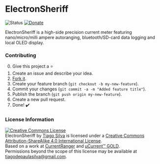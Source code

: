 # ElectronSheriff

![Status](https://img.shields.io/badge/Status-UnderDev-red.svg) [![Donate](https://img.shields.io/badge/Donate-Buy%20Me%20a%20Coffee-yellow.svg)](https://www.buymeacoffee.com/TiagoPaulaSilva)

ElectronSheriff is a high-side precision current meter featuring nano/micro/milli ampere autoranging, bluetooth/SD-card data logging and local OLED display.

### Contributing
0. Give this project a :star:
1. Create an issue and describe your idea.
2. [Fork it](https://github.com/TiagoPaulaSilva/ElectronSheriff/fork).
3. Create your feature branch (`git checkout -b my-new-feature`).
4. Commit your changes (`git commit -a -m "Added feature title"`).
5. Publish the branch (`git push origin my-new-feature`).
6. Create a new pull request.
7. Done! :heavy_check_mark:

### License Information
<a rel="license" href="http://creativecommons.org/licenses/by-sa/4.0/"><img alt="Creative Commons License" style="border-width:0" src="https://i.creativecommons.org/l/by-sa/4.0/88x31.png" /></a><br /><span xmlns:dct="http://purl.org/dc/terms/" property="dct:title">ElectronSheriff</span> by <a xmlns:cc="http://creativecommons.org/ns#" href="https://github.com/TiagoPaulaSilva" property="cc:attributionName" rel="cc:attributionURL">Tiago Silva</a> is licensed under a <a rel="license" href="http://creativecommons.org/licenses/by-sa/4.0/">Creative Commons Attribution-ShareAlike 4.0 International License</a>.<br />Based on a work at <a xmlns:dct="http://purl.org/dc/terms/" href="[CurrentRanger](https://lowpowerlab.com/guide/currentranger/)" rel="dct:source">[CurrentRanger](https://lowpowerlab.com/guide/currentranger/)</a> and <a xmlns:dct="http://purl.org/dc/terms/" href="[µCurrent™ GOLD](https://www.eevblog.com/projects/ucurrent/)" rel="dct:source">[µCurrent™ GOLD](https://www.eevblog.com/projects/ucurrent/)</a>.<br />Permissions beyond the scope of this license may be available at <a xmlns:cc="http://creativecommons.org/ns#" href="https://twitter.com/tiagopsilvaa" rel="cc:morePermissions">tiagodepaulasilva@gmail.com</a>.
